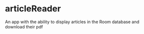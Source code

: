 # articleReader
An app with the ability to display articles in the Room database and download their pdf 
